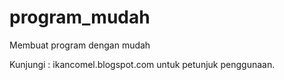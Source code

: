 # program_mudah
Membuat program dengan mudah

Kunjungi : ikancomel.blogspot.com untuk petunjuk penggunaan.
